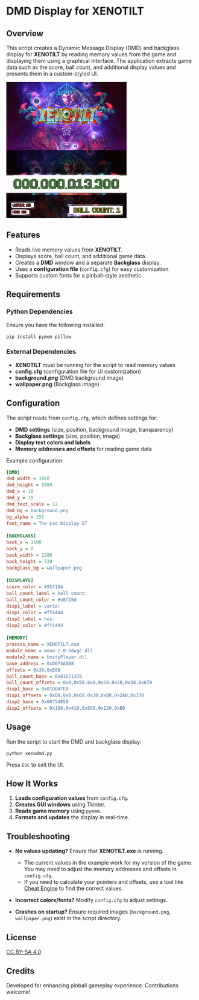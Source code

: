 # DMD Display for XENOTILT

## Overview
This script creates a Dynamic Message Display (DMD) and backglass display for **XENOTILT** by reading memory values from the game and displaying them using a graphical interface. The application extracts game data such as the score, ball count, and additional display values and presents them in a custom-styled UI.

![Screenshot](screen1.png)

## Features
- Reads live memory values from **XENOTILT**.
- Displays score, ball count, and additional game data.
- Creates a **DMD** window and a separate **Backglass** display.
- Uses a **configuration file** (`config.cfg`) for easy customization.
- Supports custom fonts for a pinball-style aesthetic.

## Requirements
### Python Dependencies
Ensure you have the following installed:
```
pip install pymem pillow
```

### External Dependencies
- **XENOTILT**  must be running for the script to read memory values
- **config.cfg** (configuration file for UI customization)
- **background.png** (DMD background image)
- **wallpaper.png** (Backglass image)

## Configuration
The script reads from `config.cfg`, which defines settings for:
- **DMD settings** (size, position, background image, transparency)
- **Backglass settings** (size, position, image)
- **Display text colors and labels**
- **Memory addresses and offsets** for reading game data

Example configuration:
```ini
[DMD]
dmd_width = 1920
dmd_height = 1080
dmd_x = 10
dmd_y = 10
dmd_text_scale = 12
dmd_bg = background.png
bg_alpha = 255
font_name = The Led Display ST

[BACKGLASS]
back_x = 1500
back_y = 0
back_width = 1280
back_height = 720
backglass_bg = wallpaper.png

[DISPLAYS]
score_color = #95f184
ball_count_label = ball count:
ball_count_color = #e8f15d
disp1_label = varia:
disp1_color = #ff4444
disp2_label = hos:
disp2_color = #ff4444

[MEMORY]
process_name = XENOTILT.exe
module_name = mono-2.0-bdwgc.dll
module2_name = UnityPlayer.dll
base_address = 0x0074A0B8
offsets = 0x30,0xE88
ball_count_base = 0x01D21378
ball_count_offsets = 0x0,0x58,0x0,0xC0,0x28,0x38,0x670
disp1_base = 0x01D047E8
disp1_offsets = 0xD0,0x8,0x68,0x30,0xB8,0x2A0,0x170
disp2_base = 0x00754850
disp2_offsets = 0x198,0x410,0x850,0x120,0xB0
```

## Usage
Run the script to start the DMD and backglass display:
```
python xenodmd.py
```
Press `ESC` to exit the UI.

## How It Works
1. **Loads configuration values** from `config.cfg`.
2. **Creates GUI windows** using Tkinter.
3. **Reads game memory** using `pymem`.
4. **Formats and updates** the display in real-time.

## Troubleshooting
- **No values updating?** Ensure that **XENOTILT.exe** is running.
    - The current values in the example work for my version of the game. You may need to adjust the memory addresses and offsets in `config.cfg`.
    - If you need to calculate your pointers and offsets, use a tool like [Cheat Engine](https://www.youtube.com/watch?v=CVDi-oIOxSo) to find the correct values.

- **Incorrect colors/fonts?** Modify `config.cfg` to adjust settings.
- **Crashes on startup?** Ensure required images (`background.png`, `wallpaper.png`) exist in the script directory.

## License
[CC BY-SA 4.0](https://creativecommons.org/licenses/by-sa/4.0/)

## Credits
Developed for enhancing pinball gameplay experience. Contributions welcome!


